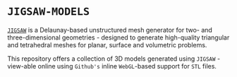 # `JIGSAW-MODELS`

<a href="https://sites.google.com/site/dengwirda/jigsaw">`JIGSAW`</a> is a Delaunay-based unstructured mesh generator for two- and three-dimensional geometries - designed to generate high-quality triangular and tetrahedral meshes for planar, surface and volumetric problems.

This repository offers a collection of 3D models generated using `JIGSAW` - view-able online using `Github's` inline `WebGL`-based support for `STL` files.
